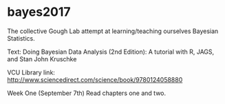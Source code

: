 # bayes2017
The collective Gough Lab attempt at learning/teaching ourselves Bayesian Statistics.

Text: 
Doing Bayesian Data Analysis (2nd Edition):  A tutorial with R, JAGS, and Stan
John Kruschke

VCU Library link:  http://www.sciencedirect.com/science/book/9780124058880

Week One (September 7th)
Read chapters one and two.
